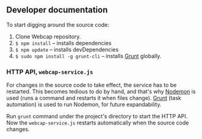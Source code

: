 ## Developer documentation

To start digging around the source code:

1. Clone Webcap repository.
2. `$ npm install` – installs dependencies
3. `$ npm update` – installs devDependencies
4. `$ sudo npm install -g grunt-cli` – installs [Grunt] globally.

### HTTP API, `webcap-service.js`
For changes in the source code to take effect, the service has to be restarted.
This becomes tedious to do by hand, and that's why [Nodemon] is used (runs a command and restarts it when files change). [Grunt] (task automation) is used to run Nodemon, for future expandability.

Run `grunt` command under the project's directory to start the HTTP API. Now the `webcap-service.js` restarts automatically when the source code changes.

  [grunt]: http://gruntjs.com/
  [nodemon]: https://npmjs.org/package/grunt-nodemon
